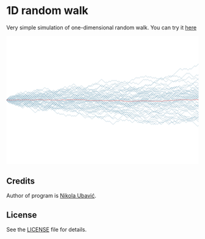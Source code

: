 # 1D random walk

Very simple simulation of one-dimensional random walk. You can try it [here](https://ubavic.rs/work/random_walk/?lang=en)

<p align="center">
<img src="random_walk.png"> 
</p>

## Credits

Author of program is [Nikola Ubavić](https://ubavic.rs/?lang=en).

## License

See the [LICENSE](LICENSE) file for details.